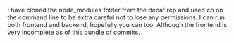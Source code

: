 I have cloned the node_modules folder from the decaf rep and used cp on the command line to be extra careful not to lose any permissions.
I can run both frontend and backend, hopefully you can too.
Although the frontend is very incomplete as of this bundle of commits.